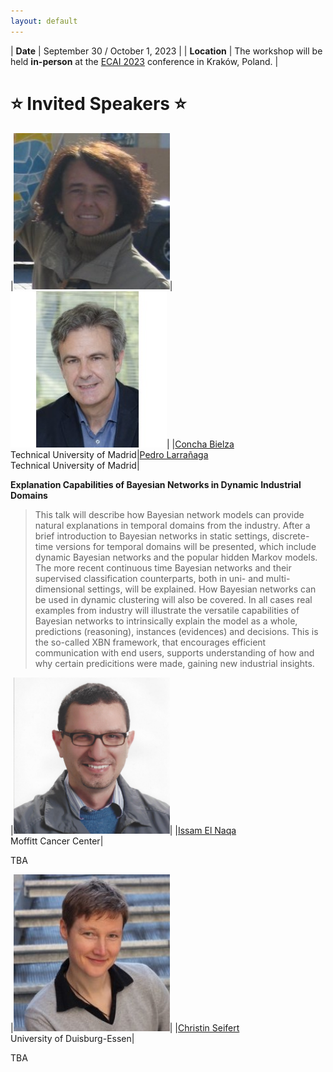 ```yaml
---
layout: default
---
```


| **Date** | September 30 / October 1, 2023 |
| **Location** | The workshop will be held **in-person** at the [ECAI 2023](https://ecai2023.eu) conference in Kraków, Poland. |

# ⭐ Invited Speakers ⭐ 

|<img src="./assets/images/cbielza.jfif" alt="Concha Bielza" width="250"/>|<img src="./assets/images/plarranaga.jfif" alt="Pedro Larrañaga" width="250"/>|
|[Concha Bielza](https://scholar.google.com/citations?user=zwSj1n8AAAAJ)<br/>Technical University of Madrid|[Pedro Larrañaga](https://scholar.google.es/citations?user=iTlD56SV03AC)<br/>Technical University of Madrid|

**Explanation Capabilities of Bayesian Networks in Dynamic Industrial Domains**

> This talk will describe how Bayesian network models can provide natural explanations in temporal domains from the industry.  After a brief introduction to Bayesian networks in static settings, discrete-time versions for temporal domains will be presented, which include dynamic Bayesian networks and the popular hidden Markov models. The more recent continuous time Bayesian networks and their supervised classification counterparts, both in uni- and multi-dimensional settings, will be explained. How Bayesian networks can be used in dynamic clustering will also be covered. In all cases real examples from industry will illustrate the versatile capabilities of Bayesian networks to intrinsically explain the model as a  whole, predictions (reasoning), instances (evidences) and decisions. This is the so-called XBN framework, that encourages efficient communication with end users, supports understanding of how and why certain predicitions were made, gaining new industrial insights.


|<img src="./assets/images/ielnaqa.jpeg" alt="Issam El Naqa" width="250"/>|
|[Issam El Naqa](https://scholar.google.ca/citations?user=9Vdfc2sAAAAJ)<br/>Moffitt Cancer Center|

TBA

|<img src="./assets/images/cseifert.jfif" alt="Christin Seifert" width="250"/>|
|[Christin Seifert](https://scholar.google.com/citations?user=aK6ZccUAAAAJ)<br/>University of Duisburg-Essen|

TBA